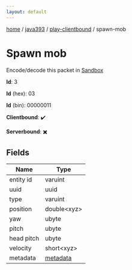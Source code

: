```yaml
---
layout: default
---
```


[home](/)  /  [java393](/protocol/java393)  /  [play-clientbound](/protocol/java393/play-clientbound)  /  spawn-mob

# Spawn mob

Encode/decode this packet in [Sandbox](../../../sandbox/java393#PlayClientbound.SpawnMob)

**Id**: 3

**Id** (hex): 03

**Id** (bin): 00000011

**Clientbound**: ✔️

**Serverbound**: ✖️

## Fields

Name | Type
---|---
entity id | varuint
uuid | uuid
type | varuint
position | double&lt;xyz&gt;
yaw | ubyte
pitch | ubyte
head pitch | ubyte
velocity | short&lt;xyz&gt;
metadata | [metadata](/protocol/java393/metadata)
